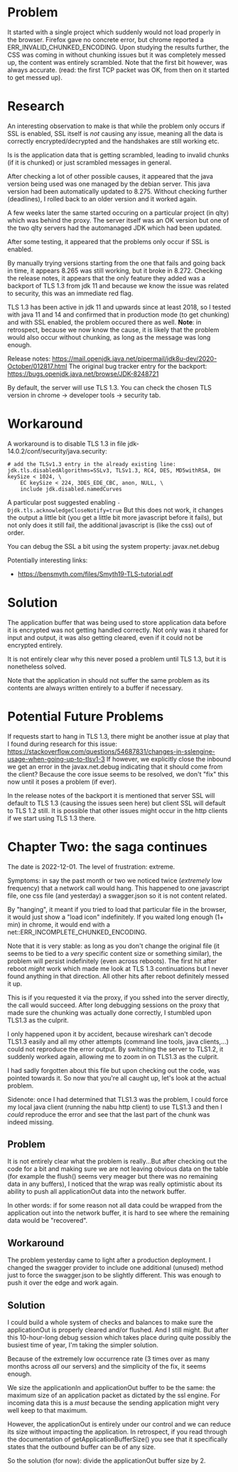 # Problem

It started with a single project which suddenly would not load properly in the browser.
Firefox gave no concrete error, but chrome reported a ERR_INVALID_CHUNKED_ENCODING.
Upon studying the results further, the CSS was coming in without chunking issues but it was completely messed up, the content was entirely scrambled. Note that the first bit however, was always accurate. (read: the first TCP packet was OK, from then on it started to get messed up).

# Research

An interesting observation to make is that while the problem only occurs if SSL is enabled, SSL itself is _not_ causing any issue, meaning all the data is correctly encrypted/decrypted and the handshakes are still working etc.

Is is the application data that is getting scrambled, leading to invalid chunks (if it is chunked) or just scrambled messages in general.

After checking a lot of other possible causes, it appeared that the java version being used was one managed by the debian server.
This java version had been automatically updated to 8.275.
Without checking further (deadlines), I rolled back to an older version and it worked again.

A few weeks later the same started occuring on a particular project (in qlty) which was behind the proxy.
The server itself was an OK version but one of the two qlty servers had the automanaged JDK which had been updated.

After some testing, it appeared that the problems only occur if SSL is enabled.

By manually trying versions starting from the one that fails and going back in time, it appears 8.265 was still working, but it broke in 8.272.
Checking the release notes, it appears that the only feature they added was a backport of TLS 1.3 from jdk 11 and because we know the issue was related to security, this was an immediate red flag.

TLS 1.3 has been active in jdk 11 and upwards since at least 2018, so I tested with java 11 and 14 and confirmed that in production mode (to get chunking) and with SSL enabled, the problem occured there as well.
**Note**: in retrospect, because we now know the cause, it is likely that the problem would also occur without chunking, as long as the message was long enough.

Release notes: https://mail.openjdk.java.net/pipermail/jdk8u-dev/2020-October/012817.html
The original bug tracker entry for the backport: https://bugs.openjdk.java.net/browse/JDK-8248721

By default, the server will use TLS 1.3. You can check the chosen TLS version in chrome -> developer tools -> security tab.

# Workaround

A workaround is to disable TLS 1.3 in file jdk-14.0.2/conf/security/java.security:


```
# add the TLSv1.3 entry in the already existing line:
jdk.tls.disabledAlgorithms=SSLv3, TLSv1.3, RC4, DES, MD5withRSA, DH keySize < 1024, \
    EC keySize < 224, 3DES_EDE_CBC, anon, NULL, \
    include jdk.disabled.namedCurves
```

A particular post suggested enabling ``-Djdk.tls.acknowledgeCloseNotify=true``
But this does not work, it changes the output a little bit (you get a little bit more javascript before it fails), but not only does it still fail, the additional javascript is (like the css) out of order.

You can debug the SSL a bit using the system property: javax.net.debug

Potentially interesting links:

- https://bensmyth.com/files/Smyth19-TLS-tutorial.pdf

# Solution

The application buffer that was being used to store application data before it is encrypted was not getting handled correctly.
Not only was it shared for input and output, it was also getting cleared, even if it could not be encrypted entirely.

It is not entirely clear why this never posed a problem until TLS 1.3, but it is nonetheless solved.

Note that the application in should not suffer the same problem as its contents are always written entirely to a buffer if necessary.

# Potential Future Problems

If requests start to hang in TLS 1.3, there might be another issue at play that I found during research for this issue: https://stackoverflow.com/questions/54687831/changes-in-sslengine-usage-when-going-up-to-tlsv1-3
If however, we explicitly close the inbound we get an error in the javax.net.debug indicating that it should come from the client? Because the core issue seems to be resolved, we don't "fix" this now until it poses a problem (if ever).

In the release notes of the backport it is mentioned that server SSL will default to TLS 1.3 (causing the issues seen here) but client SSL will default to TLS 1.2 still.
It is possible that other issues might occur in the http clients if we start using TLS 1.3 there. 

# Chapter Two: the saga continues

The date is 2022-12-01. The level of frustration: extreme.
 
Symptoms: in say the past month or two we noticed twice (_extremely_ low frequency) that a network call would hang.
This happened to one javascript file, one css file (and yesterday) a swagger.json so it is not content related.

By "hanging", it meant if you tried to load that particular file in the browser, it would just show a "load icon" indefinitely. If you waited long enough (1+ min) in chrome, it would end with a net::ERR_INCOMPLETE_CHUNKED_ENCODING.

Note that it is very stable: as long as you don't change the original file (it seems to be tied to a _very_ specific content size or something similar), the problem will persist indefinitely (even across reboots). The first hit after reboot _might_ work which made me look at TLS 1.3 continuations but I never found anything in that direction. All other hits after reboot definitely messed it up.

This is if you requested it via the proxy, if you sshed into the server directly, the call would succeed. After long debugging sessions on the proxy that made sure the chunking was actually done correctly, I stumbled upon TLS1.3 as the culprit.

I only happened upon it by accident, because wireshark can't decode TLS1.3 easily and all my other attempts (command line tools, java clients,...) could not reproduce the error output. By switching the server to TLS1.2, it suddenly worked again, allowing me to zoom in on TLS1.3 as the culprit.

I had sadly forgotten about this file but upon checking out the code, was pointed towards it. So now that you're all caught up, let's look at the actual problem.

Sidenote: once I had determined that TLS1.3 was the problem, I could force my local java client (running the nabu http client) to use TLS1.3 and then I _could_ reproduce the error and see that the last part of the chunk was indeed missing.

## Problem

It is not entirely clear what the problem is really...But after checking out the code for a bit and making sure we are not leaving obvious data on the table (for example the flush() seems very meager but there was no remaining data in any buffers), I noticed that the wrap was really optimistic about its ability to push all applicationOut data into the network buffer.

In other words: if for some reason not all data could be wrapped from the application out into the network buffer, it is hard to see where the remaining data would be "recovered".

## Workaround

The problem yesterday came to light after a production deployment. I changed the swagger provider to include one additional (unused) method just to force the swagger.json to be slightly different. This was enough to push it over the edge and work again.

## Solution 

I could build a whole system of checks and balances to make sure the applicationOut is properly cleared and/or flushed. And I still might.
But after this 10-hour-long debug session which takes place during quite possibly the busiest time of year, I'm taking the simpler solution.

Because of the extremely low occurrence rate (3 times over as many months across _all_ our servers) and the simplicity of the fix, it seems enough.

We size the applicationIn and applicationOut buffer to be the same: the maximum size of an application packet as dictated by the ssl engine.
For incoming data this is a _must_ because the sending application might very well keep to that maximum.

However, the applicationOut is entirely under our control and we can reduce its size without impacting the application.
In retrospect, if you read through the documentation of getApplicationBufferSize() you see that it specifically states that the outbound buffer can be of any size.

So the solution (for now): divide the applicationOut buffer size by 2.